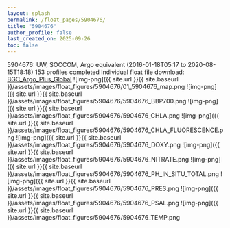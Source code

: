 ```yaml
---
layout: splash
permalink: /float_pages/5904676/
title: "5904676"
author_profile: false
last_created_on: 2025-09-26
toc: false
---
```

 
5904676: UW, SOCCOM, Argo equivalent (2016-01-18T05:17 to 2020-08-15T18:18)
153 profiles completed
Individual float file download: [BGC_Argo_Plus_Global](https://ftp.soest.hawaii.edu/bgc_argo_plus/Individual_Floats/outliers_removed/5904676_Sprof_processed.nc)
![img-png]({{ site.url }}{{ site.baseurl }}/assets/images/float_figures/5904676/01_5904676_map.png
![img-png]({{ site.url }}{{ site.baseurl }}/assets/images/float_figures/5904676/5904676_BBP700.png
![img-png]({{ site.url }}{{ site.baseurl }}/assets/images/float_figures/5904676/5904676_CHLA.png
![img-png]({{ site.url }}{{ site.baseurl }}/assets/images/float_figures/5904676/5904676_CHLA_FLUORESCENCE.png
![img-png]({{ site.url }}{{ site.baseurl }}/assets/images/float_figures/5904676/5904676_DOXY.png
![img-png]({{ site.url }}{{ site.baseurl }}/assets/images/float_figures/5904676/5904676_NITRATE.png
![img-png]({{ site.url }}{{ site.baseurl }}/assets/images/float_figures/5904676/5904676_PH_IN_SITU_TOTAL.png
![img-png]({{ site.url }}{{ site.baseurl }}/assets/images/float_figures/5904676/5904676_PRES.png
![img-png]({{ site.url }}{{ site.baseurl }}/assets/images/float_figures/5904676/5904676_PSAL.png
![img-png]({{ site.url }}{{ site.baseurl }}/assets/images/float_figures/5904676/5904676_TEMP.png

